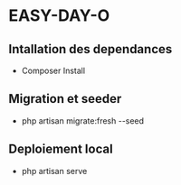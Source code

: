 # EASY-DAY-O

## Intallation des dependances

- Composer Install

## Migration et seeder

- php artisan migrate:fresh --seed

## Deploiement local

- php artisan serve
